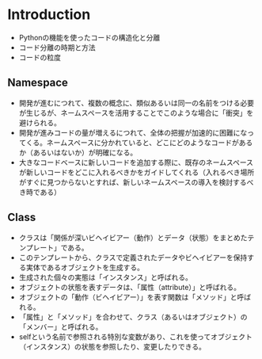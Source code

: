 # Introduction

* Pythonの機能を使ったコードの構造化と分離
* コード分離の時期と方法
* コードの粒度

## Namespace

* 開発が進むにつれて、複数の概念に、類似あるいは同一の名前をつける必要が生じるが、ネームスペースを活用することでこのような場合に「衝突」を避けられる。
* 開発が進みコードの量が増えるにつれて、全体の把握が加速的に困難になってくる。ネームスペースに分かれていると、どこにどのようなコードがあるか（あるいはないか）が明確になる。
* 大きなコードベースに新しいコードを追加する際に、既存のネームスペースが新しいコードをどこに入れるべきかをガイドしてくれる（入れるべき場所がすぐに見つからないとすれば、新しいネームスペースの導入を検討するべき時である）

## Class

* クラスは「関係が深いビヘイビアー（動作）とデータ（状態）をまとめたテンプレート」である。
* このテンプレートから、クラスで定義されたデータやビヘイビアーを保持する実体であるオブジェクトを生成する。
* 生成された個々の実態は「インスタンス」と呼ばれる。
* オブジェクトの状態を表すデータは、「属性（attribute）」と呼ばれる。
* オブジェクトの「動作（ビヘイビアー）」を表す関数は「メソッド」と呼ばれる。
* 「属性」と「メソッド」を合わせて、クラス（あるいはオブジェクト）の「メンバー」と呼ばれる。
* selfという名前で参照される特別な変数があり、これを使ってオブジェクト（インスタンス）の状態を参照したり、変更したりできる。